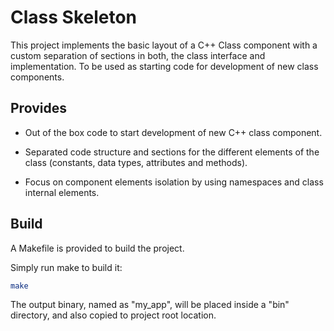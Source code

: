# Class Skeleton

This project implements the basic layout of a C++ Class component with a custom separation of sections in both, the class interface and implementation. To be used as starting code for development of new class components.

## Provides

- Out of the box code to start development of new C++ class component.

- Separated code structure and sections for the different elements of the class (constants, data types, attributes and methods).

- Focus on component elements isolation by using namespaces and class internal elements.

## Build

A Makefile is provided to build the project.

Simply run make to build it:

```bash
make
```

The output binary, named as "my_app", will be placed inside a "bin" directory, and also copied to project root location.
